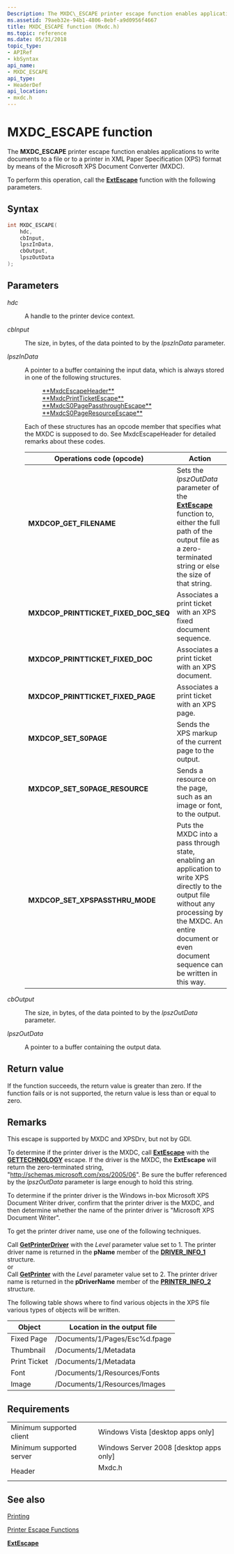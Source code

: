 ```yaml
---
Description: The MXDC\_ESCAPE printer escape function enables applications to write documents to a file or to a printer in XML Paper Specification (XPS) format by means of the Microsoft XPS Document Converter (MXDC).
ms.assetid: 79aeb32e-94b1-4806-8ebf-a9d0956f4667
title: MXDC_ESCAPE function (Mxdc.h)
ms.topic: reference
ms.date: 05/31/2018
topic_type: 
- APIRef
- kbSyntax
api_name: 
- MXDC_ESCAPE
api_type: 
- HeaderDef
api_location: 
- mxdc.h
---
```


# MXDC\_ESCAPE function

The **MXDC\_ESCAPE** printer escape function enables applications to write documents to a file or to a printer in XML Paper Specification (XPS) format by means of the Microsoft XPS Document Converter (MXDC).

To perform this operation, call the [**ExtEscape**](/windows/desktop/api/Wingdi/nf-wingdi-extescape) function with the following parameters.

## Syntax


```C++
int MXDC_ESCAPE(
    hdc,
    cbInput,
    lpszInData,
    cbOutput,
    lpszOutData
);
```



## Parameters

<dl> <dt>

*hdc* 
</dt> <dd>

A handle to the printer device context.

</dd> <dt>

*cbInput* 
</dt> <dd>

The size, in bytes, of the data pointed to by the *lpszInData* parameter.

</dd> <dt>

*lpszInData* 
</dt> <dd>

A pointer to a buffer containing the input data, which is always stored in one of the following structures.

<dl> <dd><a href="mxdcescapeheader">**MxdcEscapeHeader**</a></dd> <dd><a href="mxdcprintticketescape">**MxdcPrintTicketEscape**</a></dd> <dd><a href="mxdcs0pagepassthroughescape">**MxdcS0PagePassthroughEscape**</a></dd> <dd><a href="mxdcs0pageresourceescape">**MxdcS0PageResourceEscape**</a></dd> </dl>

Each of these structures has an opcode member that specifies what the MXDC is supposed to do. See MxdcEscapeHeader for detailed remarks about these codes.



| Operations code (opcode)                                                                                                                                                                                                  | Action                                                                                                                                                                                                                            |
|---------------------------------------------------------------------------------------------------------------------------------------------------------------------------------------------------------------------------|-----------------------------------------------------------------------------------------------------------------------------------------------------------------------------------------------------------------------------------|
| <span id="MXDCOP_GET_FILENAME"></span><span id="mxdcop_get_filename"></span><dl> <dt>**MXDCOP\_GET\_FILENAME**</dt> </dl>                                          | Sets the *lpszOutData* parameter of the [**ExtEscape**](/windows/desktop/api/Wingdi/nf-wingdi-extescape) function to, either the full path of the output file as a zero-terminated string or else the size of that string.<br/>                               |
| <span id="MXDCOP_PRINTTICKET_FIXED_DOC_SEQ"></span><span id="mxdcop_printticket_fixed_doc_seq"></span><dl> <dt>**MXDCOP\_PRINTTICKET\_FIXED\_DOC\_SEQ**</dt> </dl> | Associates a print ticket with an XPS fixed document sequence.<br/>                                                                                                                                                         |
| <span id="MXDCOP_PRINTTICKET_FIXED_DOC"></span><span id="mxdcop_printticket_fixed_doc"></span><dl> <dt>**MXDCOP\_PRINTTICKET\_FIXED\_DOC**</dt> </dl>              | Associates a print ticket with an XPS document.<br/>                                                                                                                                                                        |
| <span id="MXDCOP_PRINTTICKET_FIXED_PAGE"></span><span id="mxdcop_printticket_fixed_page"></span><dl> <dt>**MXDCOP\_PRINTTICKET\_FIXED\_PAGE**</dt> </dl>           | Associates a print ticket with an XPS page.<br/>                                                                                                                                                                            |
| <span id="MXDCOP_SET_S0PAGE"></span><span id="mxdcop_set_s0page"></span><dl> <dt>**MXDCOP\_SET\_S0PAGE**</dt> </dl>                                                | Sends the XPS markup of the current page to the output.<br/>                                                                                                                                                                |
| <span id="MXDCOP_SET_S0PAGE_RESOURCE"></span><span id="mxdcop_set_s0page_resource"></span><dl> <dt>**MXDCOP\_SET\_S0PAGE\_RESOURCE**</dt> </dl>                    | Sends a resource on the page, such as an image or font, to the output.<br/>                                                                                                                                                 |
| <span id="MXDCOP_SET_XPSPASSTHRU_MODE"></span><span id="mxdcop_set_xpspassthru_mode"></span><dl> <dt>**MXDCOP\_SET\_XPSPASSTHRU\_MODE**</dt> </dl>                 | Puts the MXDC into a pass through state, enabling an application to write XPS directly to the output file without any processing by the MXDC. An entire document or even document sequence can be written in this way.<br/> |



 

</dd> <dt>

*cbOutput* 
</dt> <dd>

The size, in bytes, of the data pointed to by the *lpszOutData* parameter.

</dd> <dt>

*lpszOutData* 
</dt> <dd>

A pointer to a buffer containing the output data.

</dd> </dl>

## Return value

If the function succeeds, the return value is greater than zero. If the function fails or is not supported, the return value is less than or equal to zero.

## Remarks

This escape is supported by MXDC and XPSDrv, but not by GDI.

To determine if the printer driver is the MXDC, call [**ExtEscape**](/windows/desktop/api/Wingdi/nf-wingdi-extescape) with the [**GETTECHNOLOGY**](https://msdn.microsoft.com/library/Dd144931(v=VS.85).aspx) escape. If the driver is the MXDC, the **ExtEscape** will return the zero-terminated string, "http://schemas.microsoft.com/xps/2005/06". Be sure the buffer referenced by the *lpszOutData* parameter is large enough to hold this string.

To determine if the printer driver is the Windows in-box Microsoft XPS Document Writer driver, confirm that the printer driver is the MXDC, and then determine whether the name of the printer driver is "Microsoft XPS Document Writer".

To get the printer driver name, use one of the following techniques. <dl> Call [**GetPrinterDriver**](getprinterdriver.md) with the *Level* parameter value set to 1. The printer driver name is returned in the **pName** member of the [**DRIVER\_INFO\_1**](driver-info-1.md) structure.  
or  
Call [**GetPrinter**](getprinter.md) with the *Level* parameter value set to 2. The printer driver name is returned in the **pDriverName** member of the [**PRINTER\_INFO\_2**](printer-info-2.md) structure.  
</dl>

The following table shows where to find various objects in the XPS file various types of objects will be written.



| Object       | Location in the output file    |
|--------------|--------------------------------|
| Fixed Page   | /Documents/1/Pages/Esc%d.fpage |
| Thumbnail    | /Documents/1/Metadata          |
| Print Ticket | /Documents/1/Metadata          |
| Font         | /Documents/1/Resources/Fonts   |
| Image        | /Documents/1/Resources/Images  |



 

## Requirements



|                                     |                                                                                   |
|-------------------------------------|-----------------------------------------------------------------------------------|
| Minimum supported client<br/> | Windows Vista \[desktop apps only\]<br/>                                    |
| Minimum supported server<br/> | Windows Server 2008 \[desktop apps only\]<br/>                              |
| Header<br/>                   | <dl> <dt>Mxdc.h</dt> </dl> |



## See also

<dl> <dt>

[Printing](printdocs-printing.md)
</dt> <dt>

[Printer Escape Functions](https://msdn.microsoft.com/library/Dd162843(v=VS.85).aspx)
</dt> <dt>

[**ExtEscape**](/windows/desktop/api/Wingdi/nf-wingdi-extescape)
</dt> </dl>

 

 




